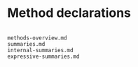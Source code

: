 Method declarations
===================

```{toctree}

methods-overview.md
summaries.md
internal-summaries.md
expressive-summaries.md
```

